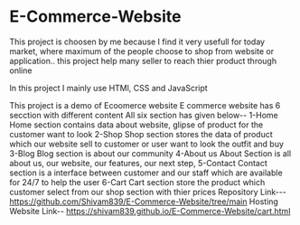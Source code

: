 # E-Commerce-Website
This project is choosen by me because I find it very usefull for today market, where maximum of the people choose to shop from  website or application..
this project help many seller to reach thier product through online

In this project I mainly use HTMl, CSS and JavaScript

This project is a demo of Ecoomerce website
E commerce website has  6 secction with different content
All six section has given below--
1-Home
Home section contains data about website, glipse of product for the customer want to look
2-Shop
Shop section stores the data of product which our website sell to customer or user want to look the outfit and buy
3-Blog
Blog section is about our community
4-About us
About Section is all about us, our website, our features, our next step,
5-Contact
Contact section is a interface between customer and our staff which are available for 24/7 to help the user
6-Cart
Cart section store the product which customer select from our shop section with thier prices
Repository Link---
https://github.com/Shivam839/E-Commerce-Website/tree/main
Hosting Website Link--
https://shivam839.github.io/E-Commerce-Website/cart.html
